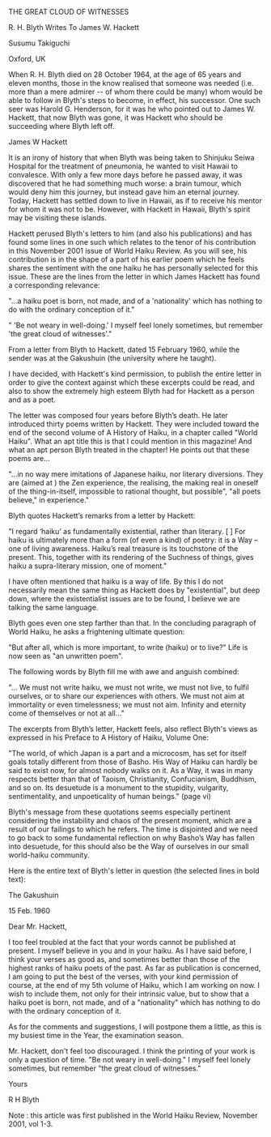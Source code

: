 
THE GREAT CLOUD OF WITNESSES

R. H. Blyth Writes To James W. Hackett

Susumu Takiguchi

Oxford, UK


When R. H. Blyth died on 28 October 1964, at the age of 65 years and eleven months, those in the know realised that someone was needed (i.e. more than a mere admirer -- of whom there could be many) whom would be able to follow in Blyth's steps to become, in effect, his successor. One such seer was Harold G. Henderson, for it was he who pointed out to James W. Hackett, that now Blyth was gone, it was Hackett who should be succeeding where Blyth left off.

James W Hackett

It is an irony of history that when Blyth was being taken to Shinjuku Seiwa Hospital for the treatment of pneumonia, he wanted to visit Hawaii to convalesce. With only a few more days before he passed away, it was discovered that he had something much worse: a brain tumour, which would deny him this journey, but instead gave him an eternal journey. Today, Hackett has settled down to live in Hawaii, as if to receive his mentor for whom it was not to be. However, with Hackett in Hawaii, Blyth's spirit may be visiting these islands.

Hackett perused Blyth's letters to him (and also his publications) and has found some lines in one such which relates to the tenor of his contribution in this November 2001 issue of World Haiku Review. As you will see, his contribution is in the shape of a part of his earlier poem which he feels shares the sentiment with the one haiku he has personally selected for this issue. These are the lines from the letter in which James Hackett has found a corresponding relevance:

"...a haiku poet is born, not made, and of a 'nationality' which has nothing to do with the ordinary conception of it."

" 'Be not weary in well-doing.' I myself feel lonely sometimes, but remember 'the great cloud of witnesses'."

From a letter from Blyth to Hackett, dated 15 February 1960, while the sender was at the Gakushuin (the university where he taught).

I have decided, with Hackett's kind permission, to publish the entire letter in order to give the context against which these excerpts could be read, and also to show the extremely high esteem Blyth had for Hackett as a person and as a poet.

The letter was composed four years before Blyth’s death. He later introduced thirty poems written by Hackett. They were included toward the end of the second volume of A History of Haiku, in a chapter called "World Haiku". What an apt title this is that I could mention in this magazine! And what an apt person Blyth treated in the chapter! He points out that these poems are...

"...in no way mere imitations of Japanese haiku, nor literary diversions. They are (aimed at ) the Zen experience, the realising, the making real in oneself of the thing-in-itself, impossible to rational thought, but possible", "all poets believe," in experience."

Blyth quotes Hackett’s remarks from a letter by Hackett:

"I regard ‘haiku’ as fundamentally existential, rather than literary. [ ] For haiku is ultimately more than a form (of even a kind) of poetry: it is a Way – one of living awareness. Haiku’s real treasure is its touchstone of the present. This, together with its rendering of the Suchness of things, gives haiku a supra-literary mission, one of moment."

I have often mentioned that haiku is a way of life. By this I do not necessarily mean the same thing as Hackett does by "existential", but deep down, where the existentialist issues are to be found, I believe we are talking the same language.

Blyth goes even one step farther than that. In the concluding paragraph of World Haiku, he asks a frightening ultimate question:

"But after all, which is more important, to write (haiku) or to live?" Life is now seen as "an unwritten poem".

The following words by Blyth fill me with awe and anguish combined:

"… We must not write haiku, we must not write, we must not live, to fulfil ourselves, or to share our experiences with others. We must not aim at immortality or even timelessness; we must not aim. Infinity and eternity come of themselves or not at all…"

The excerpts from Blyth’s letter, Hackett feels, also reflect Blyth's views as expressed in his Preface to A History of Haiku, Volume One:

"The world, of which Japan is a part and a microcosm, has set for itself goals totally different from those of Basho. His Way of Haiku can hardly be said to exist now, for almost nobody walks on it. As a Way, it was in many respects better than that of Taoism, Christianity, Confucianism, Buddhism, and so on. Its desuetude is a monument to the stupidity, vulgarity, sentimentality, and unpoeticality of human beings." (page vi)

Blyth's message from these quotations seems especially pertinent considering the instability and chaos of the present moment, which are a result of our failings to which he refers. The time is disjointed and we need to go back to some fundamental reflection on why Basho’s Way has fallen into desuetude, for this should also be the Way of ourselves in our small world-haiku community.

Here is the entire text of Blyth's letter in question (the selected lines in bold text):

The Gakushuin

15 Feb. 1960

Dear Mr. Hackett,

I too feel troubled at the fact that your words cannot be published at present. I myself believe in you and in your haiku. As I have said before, I think your verses as good as, and sometimes better than those of the highest ranks of haiku poets of the past. As far as publication is concerned, I am going to put the best of the verses, with your kind permission of course, at the end of my 5th volume of Haiku, which I am working on now. I wish to include them, not only for their intrinsic value, but to show that a haiku poet is born, not made, and of a "nationality" which has nothing to do with the ordinary conception of it.

As for the comments and suggestions, I will postpone them a little, as this is my busiest time in the Year, the examination season.

Mr. Hackett, don't feel too discouraged. I think the printing of your work is only a question of time. "Be not weary in well-doing." I myself feel lonely sometimes, but remember "the great cloud of witnesses."

Yours

R H Blyth

Note : this article was first published in the World Haiku Review, November 2001, vol 1-3.
